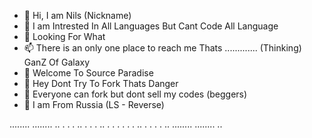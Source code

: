 - 👋 Hi, I am Nils (Nickname)
- 👀 I am Intrested In All Languages But Cant Code All Language
- 🌱 Looking For What
- 📫 There is an only one place to reach me Thats ............. (Thinking) GanZ Of Galaxy 
- 🌱 Welcome To Source Paradise 
- 🌱 Hey Dont Try To Fork Thats Danger
- 🌱 Everyone can fork but dont sell my codes (beggers)
- 🌱 I am From Russia (LS - Reverse)


........  ........  ..
.         .      .  .. 
.         .      .  ..
.  . . .  .      .  ..
.      .  .      .  ..
........  ........  ..
